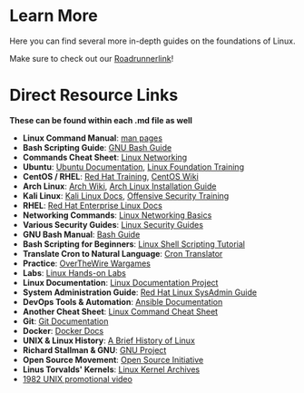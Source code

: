 # Learn More
Here you can find several more in-depth guides on the foundations of Linux. 

Make sure to check out our [Roadrunnerlink](https://roadrunnerlink.msudenver.edu/organization/cyberbridge)!


# Direct Resource Links
**These can be found within each .md file as well**

- **Linux Command Manual**: [man pages](https://linux.die.net/man/)
- **Bash Scripting Guide**: [GNU Bash Guide](https://www.gnu.org/software/bash/manual/)
- **Commands Cheat Sheet**: [Linux Networking](https://www.tecmint.com/linux-commands-cheat-sheet/)
- **Ubuntu**: [Ubuntu Documentation](https://ubuntu.com/tutorials), [Linux Foundation Training](https://training.linuxfoundation.org/)
- **CentOS / RHEL**: [Red Hat Training](https://www.redhat.com/en/services/training), [CentOS Wiki](https://wiki.centos.org/)
- **Arch Linux**: [Arch Wiki](https://wiki.archlinux.org/), [Arch Linux Installation Guide](https://wiki.archlinux.org/title/installation_guide)
- **Kali Linux**: [Kali Linux Docs](https://www.kali.org/docs/), [Offensive Security Training](https://www.offsec.com/)
- **RHEL**: [Red Hat Enterprise Linux Docs](https://access.redhat.com/documentation/en-us/red_hat_enterprise_linux/)
- **Networking Commands**: [Linux Networking Basics](https://www.tecmint.com/linux-networking-commands/)
- **Various Security Guides**: [Linux Security Guides](https://www.linux.com/?s=security+guide)
- **GNU Bash Manual**: [Bash Guide](https://www.gnu.org/software/bash/manual/)
- **Bash Scripting for Beginners**: [Linux Shell Scripting Tutorial](https://linuxconfig.org/bash-scripting-tutorial-for-beginners)
- **Translate Cron to Natural Language**: [Cron Translator](https://www.uptimia.com/cron-expression-meaning/every-day)
- **Practice**: [OverTheWire Wargames](https://overthewire.org/wargames/)
- **Labs**: [Linux Hands-on Labs](https://linuxacademy.com/)
- **Linux Documentation**: [Linux Documentation Project](https://tldp.org/)
- **System Administration Guide**: [Red Hat Linux SysAdmin Guide](https://access.redhat.com/documentation/en-us/red_hat_enterprise_linux/)
- **DevOps Tools & Automation**: [Ansible Documentation](https://docs.ansible.com/)
- **Another Cheat Sheet**: [Linux Command Cheat Sheet](https://www.linuxtrainingacademy.com/linux-commands-cheat-sheet/)
- **Git**: [Git Documentation](https://git-scm.com/doc)
- **Docker**: [Docker Docs](https://docs.docker.com/)
- **UNIX & Linux History**: [A Brief History of Linux](https://opensource.com/article/18/9/linux-history)  
- **Richard Stallman & GNU**: [GNU Project](https://www.gnu.org/)  
- **Open Source Movement**: [Open Source Initiative](https://opensource.org/)  
- **Linus Torvalds' Kernels**: [Linux Kernel Archives](https://www.kernel.org/)
- [1982 UNIX promotional video](https://youtu.be/tc4ROCJYbm0)
